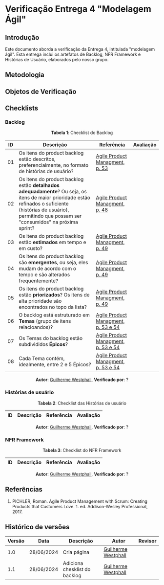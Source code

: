 # Verificação Entrega 4 "Modelagem Ágil"

## Introdução

Este documento aborda a verificação da Entrega 4, intitulada "modelagem ágil". Esta entrega inclui os artefatos de Backlog, NFR Framework e Histórias de Usuário, elaborados pelo nosso grupo.

## Metodologia

## Objetos de Verificação


## Checklists

### Backlog

<center>

**Tabela 1**: Checklist do Backlog

| ID  | Descrição                                                                                                                                                                                                            | Referência                                                      | Avaliação |
| --- | -------------------------------------------------------------------------------------------------------------------------------------------------------------------------------------------------------------------- | --------------------------------------------------------------- | --------- |
| 01  | Os itens do product backlog estão descritos, preferencialmente, no formato de histórias de usuário?                                                                                                                  | [Agile Product Managment, p. 53](../grupo_6/assets/B5.png)      |           |
| 02  | Os itens do product backlog estão **detalhados adequadamente**? Ou seja, os itens de maior prioridade estão refinados o suficiente (histórias de usuário), permitindo que possam ser "consumidos" na próxima sprint? | [Agile Product Managment, p. 48](../grupo_6/assets/B1.png)      |           |
| 03  | Os itens do product backlog estão **estimados** em tempo e em custo?                                                                                                                                                 | [Agile Product Managment, p. 49](../grupo_6/assets/B2.png)      |           |
| 04  | Os itens do product backlog são **emergentes**, ou seja, eles mudam de acordo com o tempo e são alterados frequentemente?                                                                                            | [Agile Product Managment, p. 49](../grupo_6/assets/B3.png)      |           |
| 05  | Os itens do product backlog estão **priorizados**? Os itens de alta prioridade são encontrados no topo da lista?                                                                                                     | [Agile Product Managment, p. 49](../grupo_6/assets/B4.png)      |           |
| 06  | O backlog está estruturado em **Temas** (grupo de itens relacioandos)?                                                                                                                                               | [Agile Product Managment, p. 53 e 54](../grupo_6/assets/B6.png) |           |
| 07  | Os Temas do backlog estão subdivididos **Épicos**?                                                                                                                                                                   | [Agile Product Managment, p. 53 e 54](../grupo_6/assets/B6.png) |           |
| 08  | Cada Tema contém, idealmente, entre 2 e 5 Épicos?                                                                                                                                                                    | [Agile Product Managment, p. 53 e 54](../grupo_6/assets/B6.png) |           |

**Autor**: [Guilherme Westphall](https://github.com/west7), **Verificado por**: ?

</center>

### Histórias de usuário

<center>

**Tabela 2**: Checklist das Histórias de usuário

| ID  | Descrição | Referência | Avaliação |
| --- | --------- | ---------- | --------- |

**Autor**: [Guilherme Westphall](https://github.com/west7), **Verificado por**: ?

</center>

### NFR Framework

<center>

**Tabela 3**: Checklist do NFR Framework

| ID  | Descrição | Referência | Avaliação |
| --- | --------- | ---------- | --------- |

**Autor**: [Guilherme Westphall](https://github.com/west7), **Verificado por**: ?

</center>

## Referências

1. PICHLER, Roman. Agile Product Management with Scrum: Creating Products that Customers Love. 1. ed. Addison-Wesley Professional, 2017.


## Histórico de versões

| Versão | Data       | Descrição                     | Autor                                           | Revisor |
| ------ | ---------- | ----------------------------- | ----------------------------------------------- | ------- |
| 1.0    | 28/06/2024 | Cria página                   | [Guilherme Westphall](https://github.com/west7) |         |
| 1.1    | 28/06/2024 | Adiciona chesklist do backlog | [Guilherme Westphall](https://github.com/west7) |         |